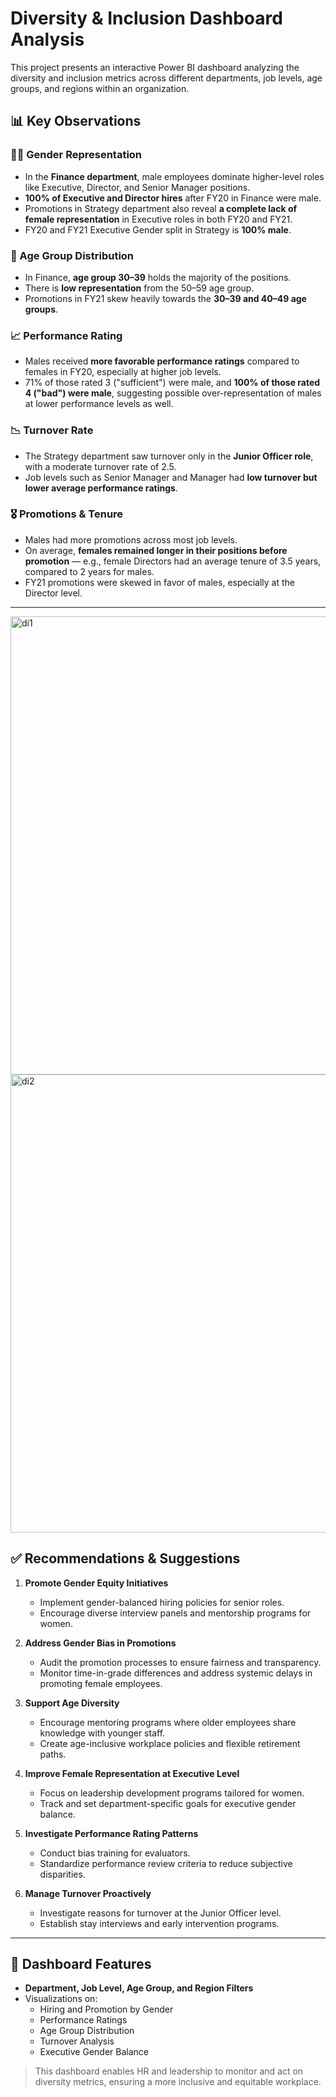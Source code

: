# Diversity & Inclusion Dashboard Analysis

This project presents an interactive Power BI dashboard analyzing the diversity and inclusion metrics across different departments, job levels, age groups, and regions within an organization.

## 📊 Key Observations

### 👩‍💼 Gender Representation
- In the **Finance department**, male employees dominate higher-level roles like Executive, Director, and Senior Manager positions.
- **100% of Executive and Director hires** after FY20 in Finance were male.
- Promotions in Strategy department also reveal **a complete lack of female representation** in Executive roles in both FY20 and FY21.
- FY20 and FY21 Executive Gender split in Strategy is **100% male**.

### 🧓 Age Group Distribution
- In Finance, **age group 30–39** holds the majority of the positions.
- There is **low representation** from the 50–59 age group.
- Promotions in FY21 skew heavily towards the **30–39 and 40–49 age groups**.

### 📈 Performance Rating
- Males received **more favorable performance ratings** compared to females in FY20, especially at higher job levels.
- 71% of those rated 3 ("sufficient") were male, and **100% of those rated 4 ("bad") were male**, suggesting possible over-representation of males at lower performance levels as well.

### 📉 Turnover Rate
- The Strategy department saw turnover only in the **Junior Officer role**, with a moderate turnover rate of 2.5.
- Job levels such as Senior Manager and Manager had **low turnover but lower average performance ratings**.

### 🎖️ Promotions & Tenure
- Males had more promotions across most job levels.
- On average, **females remained longer in their positions before promotion** — e.g., female Directors had an average tenure of 3.5 years, compared to 2 years for males.
- FY21 promotions were skewed in favor of males, especially at the Director level.

---
<img width="1310" height="733" alt="di1" src="https://github.com/user-attachments/assets/2933c3b3-6179-4a33-83a0-74d113464e44" />
<img width="1312" height="733" alt="di2" src="https://github.com/user-attachments/assets/ff5b0641-1a4b-468a-9aa5-f901d62babca" />

## ✅ Recommendations & Suggestions

1. **Promote Gender Equity Initiatives**
   - Implement gender-balanced hiring policies for senior roles.
   - Encourage diverse interview panels and mentorship programs for women.

2. **Address Gender Bias in Promotions**
   - Audit the promotion processes to ensure fairness and transparency.
   - Monitor time-in-grade differences and address systemic delays in promoting female employees.

3. **Support Age Diversity**
   - Encourage mentoring programs where older employees share knowledge with younger staff.
   - Create age-inclusive workplace policies and flexible retirement paths.

4. **Improve Female Representation at Executive Level**
   - Focus on leadership development programs tailored for women.
   - Track and set department-specific goals for executive gender balance.

5. **Investigate Performance Rating Patterns**
   - Conduct bias training for evaluators.
   - Standardize performance review criteria to reduce subjective disparities.

6. **Manage Turnover Proactively**
   - Investigate reasons for turnover at the Junior Officer level.
   - Establish stay interviews and early intervention programs.

---

## 📌 Dashboard Features

- **Department, Job Level, Age Group, and Region Filters**
- Visualizations on:
  - Hiring and Promotion by Gender
  - Performance Ratings
  - Age Group Distribution
  - Turnover Analysis
  - Executive Gender Balance

> This dashboard enables HR and leadership to monitor and act on diversity metrics, ensuring a more inclusive and equitable workplace.
